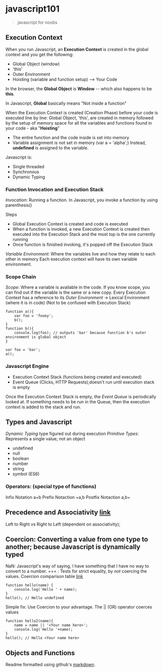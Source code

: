# javascript101
> javascript for noobs

## Execution Context

When you run Javascript, an **Execution Context** is created in the global context and you get the following:
- Global Object (window)
- 'this'
- Outer Environment
- Hoisting (variable and function setup) --> Your Code

In the browser, the **Global Object** is **Window** -- which also happens to be **this**.

In Javascript, **Global** basically means "Not inside a function" 

When the Execution Context is created (Creation Phase) before your code is executed line by line:
Global Object, 'this', are created in memory followed by the setup of memory space for all the variables and functions found in your code - aka "**Hoisting**"
- The entire function and the code inside is set into memory
- Variable assignment is not set in memory (var a = 'alpha';) Instead, **undefined** is assigned to the variable.

Javascript is: 
- Single threaded 
- Synchronous
- Dynamic Typing

### Function Invocation and Execution Stack
*Invocation*: Running a function. In Javascript, you invoke a function by using parenthesis()

Steps
- Global Execution Context is created and code is executed
- When a function is invoked, a new Execution Context is created then executed into the Execution Stack and the most top is the one currently running
- Once function is finished invoking, it's popped off the Execution Stack

*Variable Environment*: Where the variables live and how they relate to each other in memory
Each execution context will have its own variable environment.

### Scope Chain
*Scope*: Where a variable is available in the code. If you know scope, you can find out if the variable is the same or a new copy.
Every Execution Context has a reference to its *Outer Environment* -> Lexical Environment (where it is in code) (Not to be confused with Execution Stack)
```
function a(){
	var foo = 'fooey';
	b();
}
function b(){
	console.log(foo); // outputs 'bar' because function b's outer environment is global object
}

var foo = 'bar';
a();
```

### Javascript Engine
- Execution Context Stack (functions being created and executed)
- Event Queue (Clicks, HTTP Requests);doesn't run until execution stack is empty

Once the Execution Context Stack is empty, the *Event Queue* is periodically looked at. If something needs to be run in the Queue, then the execution context is added to the stack and run.

## Types and Javascript
*Dynamic Typing* type figured out during execution
*Primitive Types*: Represents a single value; not an object
- undefined
- null
- boolean
- number
- string
- symbol (ES6)

### Operators: (special type of functions)
Infix Notation a+b
Prefix Notaction +a,b
Postfix Notaction a,b+

## Precedence and Associativity [link](https://developer.mozilla.org/en-US/docs/Web/JavaScript/Reference/Operators/Operator_Precedence)
Left to Right vs Right to Left (dependent on associativity);

## Coercion: Converting a value from one type to another; because Javascript is dynamically typed
NaN: Javascript's way of saying, I have something that I have no way to convert to a number.
=== : Tests for strict equality, by *not* coercing the values.
Coercion comparison table [link](https://developer.mozilla.org/en-US/docs/Web/JavaScript/Equality_comparisons_and_sameness)
```
function hello(name) {
	console.log('Hello ' + name);
}
hello(); // Hello undefined
```
Simple fix: Use Coercion to your advantage. The || (OR) operator coerces values
```
function hello2(name){
	name = name || '<Your name here>';
	console.log('Hello '+name);
}
hello(); // Hello <Your name here>
```

## Objects and Functions

Readme formatted using github's [markdown](https://help.github.com/articles/basic-writing-and-formatting-syntax/).